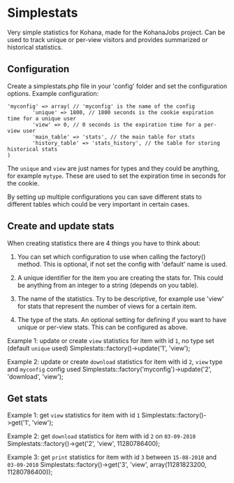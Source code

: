 Simplestats
===========

Very simple statistics for Kohana, made for the KohanaJobs project.
Can be used to track unique or per-view visitors and provides summarized or historical statistics.

Configuration
-------------

Create a simplestats.php file in your 'config' folder and set the configuration options.
Example configuration:

	'myconfig' => array( // 'myconfig' is the name of the config
			'unique' => 1800, // 1800 seconds is the cookie expiration time for a unique user
			'view' => 0, // 0 seconds is the expiration time for a per-view user
			'main_table' => 'stats', // the main table for stats
			'history_table' => 'stats_history', // the table for storing historical stats
	)

The `unique` and `view` are just names for types and they could be anything, for example `mytype`.
These are used to set the expiration time in seconds for the cookie.

By setting up multiple configurations you can save different stats to different tables which could be
very important in certain cases.


Create and update stats
-----------------------

When creating statistics there are 4 things you have to think about:

1. You can set which configuration to use when calling the factory() method. This is optional, if not set
the config with 'default' name is used.

2. A unique identifier for the item you are creating the stats for. This could be anything from an
integer to a string (depends on you table).

3. The name of the statistics. Try to be descriptive, for example use 'view' for stats
that represent the number of views for a certain item.

4. The type of the stats. An optional setting for defining if you want to have unique or per-view
stats. This can be configured as above.


Example 1: update or create `view` statistics for item with id `1`, no type set (default `unique` used)
	Simplestats::factory()->update('1', 'view');

Example 2: update or create `download` statistics for item with id `2`, `view` type and `myconfig` config used
	Simplestats::factory('myconfig')->update('2', 'download', 'view');




Get stats
---------

Example 1: get `view` statistics for item with id `1`
	Simplestats::factory()->get('1', 'view');

Example 2: get `download` statistics for item with id `2` on `03-09-2010`
	Simplestats::factory()->get('2', 'view', 11280786400);

Example 3: get `print` statistics for item with id `3` between `15-08-2010` and `03-09-2010`
	Simplestats::factory()->get('3', 'view', array(11281823200, 11280786400));